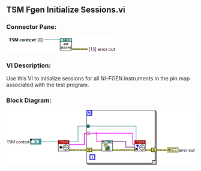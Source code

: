 ## **TSM Fgen Initialize Sessions.vi**
### Connector Pane:
![alt text](/docs/images/Instrument%20Control/Fgen/TSM%20Fgen%20Initialize%20Sessions.vic.png "TSM Fgen Initialize Sessions.vi connector pane")

### VI Description:
Use this VI to initialize sessions for all NI-FGEN instruments in the pin map associated with the test program. 

### Block Diagram:
![alt text](/docs/images/Instrument%20Control/Fgen/TSM%20Fgen%20Initialize%20Sessions.vid.png "TSM Fgen Initialize Sessions.vi block diagram")
